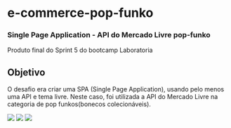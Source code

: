 # e-commerce-pop-funko
###  Single Page Application - API do Mercado Livre pop-funko
Produto final do Sprint 5 do bootcamp Laboratoria
## Objetivo
O desafio era criar uma SPA (Single Page Application), usando pelo menos uma API e tema livre. Neste caso, foi utilizada a API do Mercado Livre na categoria de pop funkos(bonecos colecionáveis).
 <div>
 <img src ='https://user-images.githubusercontent.com/39601714/48037465-437c5100-e164-11e8-9129-b541d109784c.png'> 
  <img src ='https://user-images.githubusercontent.com/39601714/48037469-45461480-e164-11e8-9e8b-ef1bea554f29.png'>
  <img src ='https://user-images.githubusercontent.com/39601714/48037470-47a86e80-e164-11e8-9c9f-684dd5e2e1dd.png'>
  </div> 
